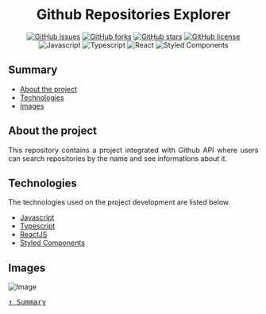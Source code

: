 <div align='justify'>

<div align='center'>

# **Github Repositories Explorer**

</div>

<div align='center'>

[![GitHub issues](https://img.shields.io/github/issues/gezielelyon/github-repositories-explorer)](https://github.com/gezielelyon/github-repositories-explorer/issues)
[![GitHub forks](https://img.shields.io/github/forks/gezielelyon/github-repositories-explorer)](https://github.com/gezielelyon/github-repositories-explorer/network)
[![GitHub stars](https://img.shields.io/github/stars/gezielelyon/github-repositories-explorer)](https://github.com/gezielelyon/github-repositories-explorer/stargazers)
[![GitHub license](https://img.shields.io/github/license/gezielelyon/github-repositories-explorer)](https://github.com/gezielelyon/github-repositories-explorer)
![Javascript](https://img.shields.io/badge/Javascript-Language-yellow)
![Typescript](https://img.shields.io/badge/Typescript-components-blue)
![React](https://img.shields.io/badge/React-components-orange)
![Styled Components](https://img.shields.io/badge/StyledComponents-Styles-pink)

</div>

## **Summary**
- [About the project](#about-the-project)
- [Technologies](#technologies)
- [Images](#images)

## **About the project**
This repository contains a project integrated with Github API where users can search repositories by the name and see informations about it.

## **Technologies**
The technologies used on the project development are listed below.

- [Javascript](https://developer.mozilla.org/pt-BR/docs/Web/JavaScript)
- [Typescript](https://www.typescriptlang.org/)
- [ReactJS](https://pt-br.reactjs.org/)
- [Styled Components](https://styled-components.com/)

## **Images**
![Image](https://user-images.githubusercontent.com/48457700/122188107-04f3ba80-ce66-11eb-88d8-5fd88b3992b8.jpg)

<kbd>[&uarr; Summary](#summary)</kbd>
</div>
